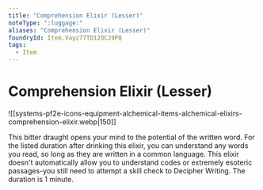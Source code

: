```yaml
---
title: "Comprehension Elixir (Lesser)"
noteType: ":luggage:"
aliases: "Comprehension Elixir (Lesser)"
foundryId: Item.Vayz77TD12OCJ9PQ
tags:
  - Item
---
```


# Comprehension Elixir (Lesser)
![[systems-pf2e-icons-equipment-alchemical-items-alchemical-elixirs-comprehension-elixir.webp|150]]

This bitter draught opens your mind to the potential of the written word. For the listed duration after drinking this elixir, you can understand any words you read, so long as they are written in a common language. This elixir doesn't automatically allow you to understand codes or extremely esoteric passages-you still need to attempt a skill check to Decipher Writing. The duration is 1 minute.
